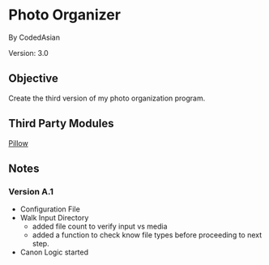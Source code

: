 # Photo Organizer 
By CodedAsian

Version: 3.0
## Objective
Create the third version of my photo organization program. 
## Third Party Modules
[Pillow](https://pillow.readthedocs.io/en/stable/about.html)
## Notes
### Version A.1
 - Configuration File
 - Walk Input Directory
    - added file count to verify input vs media
    - added a function to check know file types before proceeding to next step.
 - Canon Logic started
